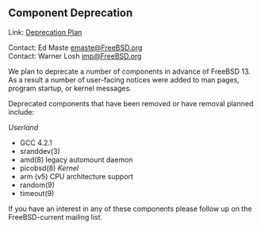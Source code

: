 ## Component Deprecation ##

Link:	 [Deprecation Plan](https://wiki.freebsd.org/DeprecationPlan)

Contact: Ed Maste <emaste@FreeBSD.org>  
Contact: Warner Losh <imp@FreeBSD.org>  

We plan to deprecate a number of components in advance of
FreeBSD 13.  As a result a number of user-facing notices were added to
man pages, program startup, or kernel messages.

Deprecated components that have been removed or have removal planned
include:

_Userland_
- GCC 4.2.1
- sranddev(3)
- amd(8) legacy automount daemon
- picobsd(8)
_Kernel_
- arm (v5) CPU architecture support
- random(9) 
- timeout(9)

If you have an interest in any of these components please follow up on the
FreeBSD-current mailing list.
